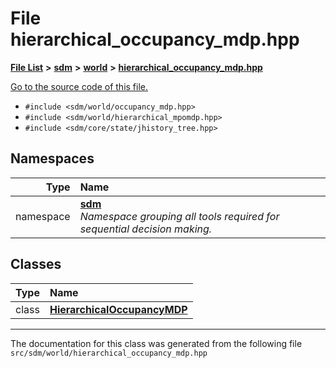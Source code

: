 
# File hierarchical\_occupancy\_mdp.hpp

<link rel="stylesheet" href="https://cdnjs.cloudflare.com/ajax/libs/KaTeX/0.5.1/katex.min.css">
<link rel="stylesheet" href="https://cdn.jsdelivr.net/github-markdown-css/2.2.1/github-markdown.css"/>



[**File List**](files.md) **>** [**sdm**](dir_ae1b8d8c3d2627954ba53c22978558f0.md) **>** [**world**](dir_414fa79a2aeb4aba632c04a0d3a53fff.md) **>** [**hierarchical\_occupancy\_mdp.hpp**](hierarchical__occupancy__mdp_8hpp.md)

[Go to the source code of this file.](hierarchical__occupancy__mdp_8hpp_source.md)



* `#include <sdm/world/occupancy_mdp.hpp>`
* `#include <sdm/world/hierarchical_mpomdp.hpp>`
* `#include <sdm/core/state/jhistory_tree.hpp>`









## Namespaces

| Type | Name |
| ---: | :--- |
| namespace | [**sdm**](namespacesdm.md) <br>_Namespace grouping all tools required for sequential decision making._  |

## Classes

| Type | Name |
| ---: | :--- |
| class | [**HierarchicalOccupancyMDP**](classsdm_1_1HierarchicalOccupancyMDP.md) <br> |














------------------------------
The documentation for this class was generated from the following file `src/sdm/world/hierarchical_occupancy_mdp.hpp`
